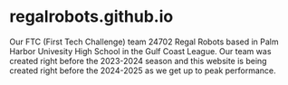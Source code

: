 # regalrobots.github.io

Our FTC (First Tech Challenge) team 24702 Regal Robots based in Palm Harbor Univesity High School in the Gulf Coast League. Our team was created right before the 2023-2024 season and this website is being created right before the 2024-2025 as we get up to peak performance.
